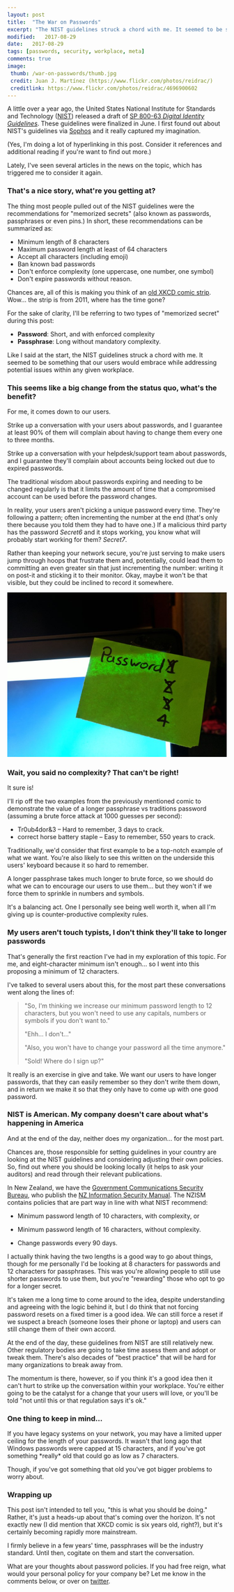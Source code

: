 ```yaml
---
layout: post
title:  "The War on Passwords"
excerpt: "The NIST guidelines struck a chord with me. It seemed to be something that our users would embrace while addressing potential issues within any given workplace"
modified:   2017-08-29
date:   2017-08-29
tags: [passwords, security, workplace, meta]
comments: true
image:
 thumb: /war-on-passwords/thumb.jpg
 credit: Juan J. Martínez (https://www.flickr.com/photos/reidrac/)
 creditlink: https://www.flickr.com/photos/reidrac/4696900602
---
```


A little over a year ago, the United States National Institute for Standards and
Technology ([NIST](https://www.nist.gov/)) released a draft of [SP 800-63
*Digital Identity Guidelines*](https://pages.nist.gov/800-63-3/). These guidelines
were finalized in June. I first found out about NIST's guidelines via
[Sophos](https://nakedsecurity.sophos.com/2016/08/18/nists-new-password-rules-what-you-need-to-know/)
and it really captured my imagination.

(Yes, I'm doing a lot of hyperlinking in this post. Consider it references and
additional reading if you're want to find out more.)

Lately, I've seen several articles in the news on the topic, which has triggered
me to consider it again.

### That's a nice story, what're you getting at?

The thing most people pulled out of the NIST guidelines were the recommendations
for "memorized secrets" (also known as passwords, passphrases or even pins.) In
short, these recommendations can be summarized as:

-   Minimum length of 8 characters
-   Maximum password length at least of 64 characters
-   Accept all characters (including emoji)
-   Ban known bad passwords
-   Don't enforce complexity (one uppercase, one number, one symbol)
-   Don't expire passwords without reason.

Chances are, all of this is making you think of an [old XKCD comic
strip](https://xkcd.com/936/). Wow… the strip is from 2011, where has the time
gone?

For the sake of clarity, I'll be referring to two types of "memorized secret"
during this post:

-   **Password**: Short, and with enforced complexity
-   **Passphrase**: Long without mandatory complexity.

Like I said at the start, the NIST guidelines struck a chord with me. It seemed
to be something that our users would embrace while addressing potential issues
within any given workplace.

### This seems like a big change from the status quo, what's the benefit?

For me, it comes down to our users.

Strike up a conversation with your users about passwords, and I guarantee at
least 90% of them will complain about having to change them every one to three
months.

Strike up a conversation with your helpdesk/support team about passwords, and I
guarantee they'll complain about accounts being locked out due to expired
passwords.

The traditional wisdom about passwords expiring and needing to be changed
regularly is that it limits the amount of time that a compromised account can be
used before the password changes.

In reality, your users aren't picking a unique password every time. They're
following a pattern; often incrementing the number at the end (that's only there
because you told them they had to have one.) If a malicious third party has the
password *Secret6* and it stops working, you know what will probably start
working for them? *Secret7*.

Rather than keeping your network secure, you're just serving to make users jump
through hoops that frustrate them and, potentially, could lead them to
committing an even greater sin that just incrementing the number: writing it on
post-it and sticking it to their monitor. Okay, maybe it won't be that visible,
but they could be inclined to record it somewhere.

![Password History](/images/war-on-passwords/history.jpg)

### Wait, you said no complexity? That can't be right!

It sure is!

I'll rip off the two examples from the previously mentioned comic to demonstrate
the value of a longer passphrase vs traditions password (assuming a brute force
attack at 1000 guesses per second):

-   Tr0ub4dor&3 – Hard to remember, 3 days to crack.
-   correct horse battery staple – Easy to remember, 550 years to crack.

Traditionally, we'd consider that first example to be a top-notch example of
what we want. You're also likely to see this written on the underside this
users' keyboard because it so hard to remember.

A longer passphrase takes much longer to brute force, so we should do what we
can to encourage our users to use them… but they won't if we force them to
sprinkle in numbers and symbols.

It's a balancing act. One I personally see being well worth it, when all I'm giving
up is counter-productive complexity rules.

### My users aren't touch typists, I don't think they'll take to longer passwords

That's generally the first reaction I've had in my exploration of this topic.
For me, and eight-character minimum isn't enough… so I went into this proposing
a minimum of 12 characters.

I've talked to several users about this, for the most part these conversations
went along the lines of:

> "So, I'm thinking we increase our minimum password length to 12 characters, but
you won't need to use any capitals, numbers or symbols if you don't want to."
>
> "Ehh… I don't…"
>
> "Also, you won't have to change your password all the time anymore."
>
> "Sold! Where do I sign up?"

It really is an exercise in give and take. We want our users to have longer
passwords, that they can easily remember so they don't write them down, and in
return we make it so that they only have to come up with one good password.

### NIST is American. My company doesn't care about what's happening in America

And at the end of the day, neither does my organization… for the most part.

Chances are, those responsible for setting guidelines in your country are
looking at the NIST guidelines and considering adjusting their own policies. So,
find out where you should be looking locally (it helps to ask your auditors) and
read through their relevant publications.

In New Zealand, we have the [Government Communications Security
Bureau](https://www.gcsb.govt.nz/), who publish the [NZ Information Security
Manual](https://www.gcsb.govt.nz/publications/the-nz-information-security-manual/).
The NZISM contains policies that are part way in line with what NIST recommend:

-   Minimum password length of 10 characters, with complexity, or

-   Minimum password length of 16 characters, without complexity.

-   Change passwords every 90 days.

I actually think having the two lengths is a good way to go about things, though
for me personally I'd be looking at 8 characters for passwords and 12 characters
for passphrases. This was you're allowing people to still use shorter passwords
to use them, but you're "rewarding" those who opt to go for a longer secret.

It's taken me a long time to come around to the idea, despite understanding and
agreeing with the logic behind it, but I do think that not forcing password
resets on a fixed timer is a good idea. We can still force a reset if we suspect
a breach (someone loses their phone or laptop) and users can still change them
of their own accord.

At the end of the day, these guidelines from NIST are still relatively new.
Other regulatory bodies are going to take time assess them and adopt or tweak
them. There's also decades of "best practice" that will be hard for many
organizations to break away from.

The momentum is there, however, so if you think it's a good idea then it can't
hurt to strike up the conversation within your workplace. You're either going to
be the catalyst for a change that your users will love, or you'll be told "not
until this or that regulation says it's ok."

### One thing to keep in mind…

If you have legacy systems on your network, you may have a limited upper ceiling
for the length of your passwords. It wasn't that long ago that Windows passwords
were capped at 15 characters, and if you've got something \*really\* old that
could go as low as 7 characters.

Though, if you've got something that old you've got bigger problems to worry
about.

### Wrapping up

This post isn't intended to tell you, "this is what you should be doing."
Rather, it's just a heads-up about that's coming over the horizon. It's not
exactly new (I did mention that XKCD comic is six years old, right?), but it's
certainly becoming rapidly more mainstream.

I firmly believe in a few years' time, passphrases will be the industry
standard. Until then, cogitate on them and start the conversation.

What are your thoughts about password policies. If you had free reign, what
would your personal policy for your company be? Let me know in the comments
below, or over on [twitter](https://twitter.com/WindosNZ).
